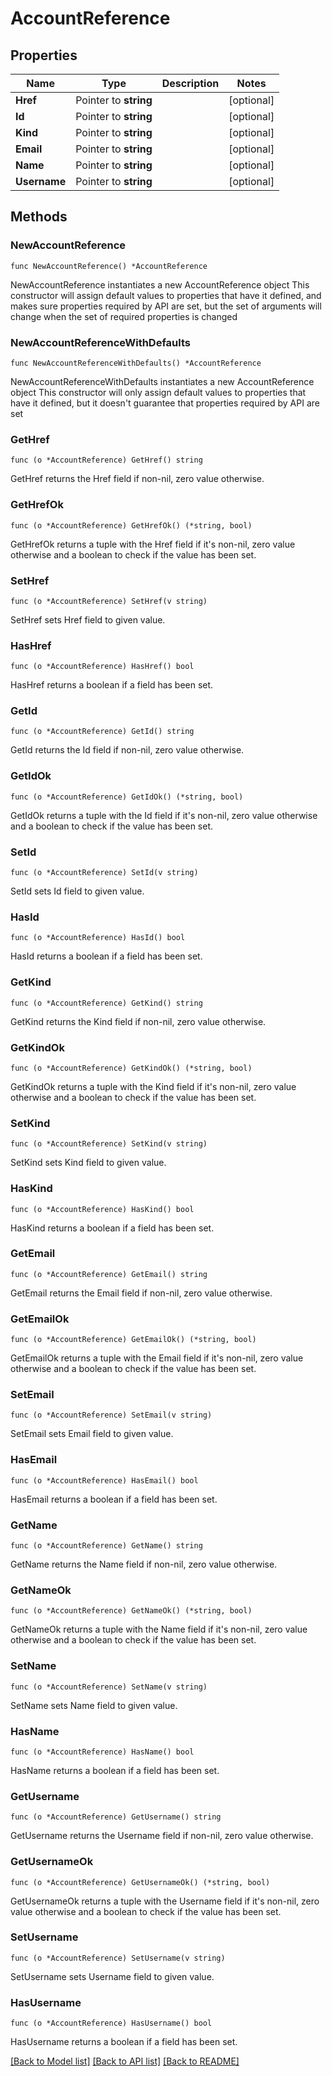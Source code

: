 # AccountReference

## Properties

Name | Type | Description | Notes
------------ | ------------- | ------------- | -------------
**Href** | Pointer to **string** |  | [optional] 
**Id** | Pointer to **string** |  | [optional] 
**Kind** | Pointer to **string** |  | [optional] 
**Email** | Pointer to **string** |  | [optional] 
**Name** | Pointer to **string** |  | [optional] 
**Username** | Pointer to **string** |  | [optional] 

## Methods

### NewAccountReference

`func NewAccountReference() *AccountReference`

NewAccountReference instantiates a new AccountReference object
This constructor will assign default values to properties that have it defined,
and makes sure properties required by API are set, but the set of arguments
will change when the set of required properties is changed

### NewAccountReferenceWithDefaults

`func NewAccountReferenceWithDefaults() *AccountReference`

NewAccountReferenceWithDefaults instantiates a new AccountReference object
This constructor will only assign default values to properties that have it defined,
but it doesn't guarantee that properties required by API are set

### GetHref

`func (o *AccountReference) GetHref() string`

GetHref returns the Href field if non-nil, zero value otherwise.

### GetHrefOk

`func (o *AccountReference) GetHrefOk() (*string, bool)`

GetHrefOk returns a tuple with the Href field if it's non-nil, zero value otherwise
and a boolean to check if the value has been set.

### SetHref

`func (o *AccountReference) SetHref(v string)`

SetHref sets Href field to given value.

### HasHref

`func (o *AccountReference) HasHref() bool`

HasHref returns a boolean if a field has been set.

### GetId

`func (o *AccountReference) GetId() string`

GetId returns the Id field if non-nil, zero value otherwise.

### GetIdOk

`func (o *AccountReference) GetIdOk() (*string, bool)`

GetIdOk returns a tuple with the Id field if it's non-nil, zero value otherwise
and a boolean to check if the value has been set.

### SetId

`func (o *AccountReference) SetId(v string)`

SetId sets Id field to given value.

### HasId

`func (o *AccountReference) HasId() bool`

HasId returns a boolean if a field has been set.

### GetKind

`func (o *AccountReference) GetKind() string`

GetKind returns the Kind field if non-nil, zero value otherwise.

### GetKindOk

`func (o *AccountReference) GetKindOk() (*string, bool)`

GetKindOk returns a tuple with the Kind field if it's non-nil, zero value otherwise
and a boolean to check if the value has been set.

### SetKind

`func (o *AccountReference) SetKind(v string)`

SetKind sets Kind field to given value.

### HasKind

`func (o *AccountReference) HasKind() bool`

HasKind returns a boolean if a field has been set.

### GetEmail

`func (o *AccountReference) GetEmail() string`

GetEmail returns the Email field if non-nil, zero value otherwise.

### GetEmailOk

`func (o *AccountReference) GetEmailOk() (*string, bool)`

GetEmailOk returns a tuple with the Email field if it's non-nil, zero value otherwise
and a boolean to check if the value has been set.

### SetEmail

`func (o *AccountReference) SetEmail(v string)`

SetEmail sets Email field to given value.

### HasEmail

`func (o *AccountReference) HasEmail() bool`

HasEmail returns a boolean if a field has been set.

### GetName

`func (o *AccountReference) GetName() string`

GetName returns the Name field if non-nil, zero value otherwise.

### GetNameOk

`func (o *AccountReference) GetNameOk() (*string, bool)`

GetNameOk returns a tuple with the Name field if it's non-nil, zero value otherwise
and a boolean to check if the value has been set.

### SetName

`func (o *AccountReference) SetName(v string)`

SetName sets Name field to given value.

### HasName

`func (o *AccountReference) HasName() bool`

HasName returns a boolean if a field has been set.

### GetUsername

`func (o *AccountReference) GetUsername() string`

GetUsername returns the Username field if non-nil, zero value otherwise.

### GetUsernameOk

`func (o *AccountReference) GetUsernameOk() (*string, bool)`

GetUsernameOk returns a tuple with the Username field if it's non-nil, zero value otherwise
and a boolean to check if the value has been set.

### SetUsername

`func (o *AccountReference) SetUsername(v string)`

SetUsername sets Username field to given value.

### HasUsername

`func (o *AccountReference) HasUsername() bool`

HasUsername returns a boolean if a field has been set.


[[Back to Model list]](../README.md#documentation-for-models) [[Back to API list]](../README.md#documentation-for-api-endpoints) [[Back to README]](../README.md)


